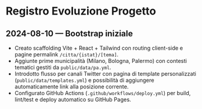 # Registro Evoluzione Progetto

## 2024-08-10 — Bootstrap iniziale
- Creato scaffolding Vite + React + Tailwind con routing client-side e pagine permalink `/citta/{istat}/[tema]`.
- Aggiunte prime municipalità (Milano, Bologna, Palermo) con contesti tematici gestiti da `public/data/pa.yml`.
- Introdotto flusso per canali Twitter con pagina di template personalizzati (`public/data/templates.yml`) e possibilità di aggiungere automaticamente link alla posizione corrente.
- Configurato GitHub Actions (`.github/workflows/deploy.yml`) per build, lint/test e deploy automatico su GitHub Pages.
